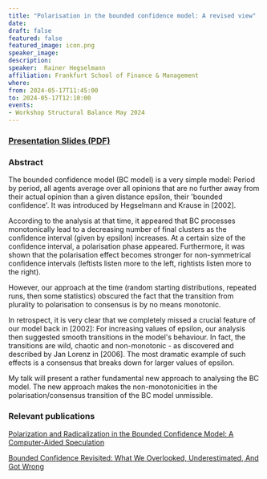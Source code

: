 ```yaml
---
title: "Polarisation in the bounded confidence model: A revised view"
date:
draft: false
featured: false
featured_image: icon.png
speaker_image:
description:
speaker:  Rainer Hegselmann 
affiliation: Frankfurt School of Finance & Management
where:
from: 2024-05-17T11:45:00
to: 2024-05-17T12:10:00
events:
- Workshop Structural Balance May 2024 
---
```


### [Presentation Slides (PDF)](Presentation_Hegselmann_MMM.pdf)

### Abstract

 

The bounded confidence model (BC model) is a very simple model: Period by period, all agents average over all opinions that are no further away from their actual opinion than a given distance epsilon, their 'bounded confidence'. It was introduced by Hegselmann and Krause in [2002].

According to the analysis at that time, it appeared that BC processes monotonically lead to a decreasing number of final clusters as the confidence interval (given by epsilon) increases. At a certain size of the confidence interval, a polarisation phase appeared. Furthermore, it was shown that the polarisation effect becomes stronger for non-symmetrical confidence intervals (leftists listen more to the left, rightists listen more to the right). 

However, our approach at the time (random starting distributions, repeated runs, then some statistics) obscured the fact that the transition from plurality to polarisation to consensus is by no means monotonic.

In retrospect, it is very clear that we completely missed a crucial feature of our model back in [2002]: For increasing values of epsilon, our analysis then suggested smooth transitions in the model's behaviour. In fact, the transitions are wild, chaotic and non-monotonic - as discovered and described by Jan Lorenz in [2006]. The most dramatic example of such effects is a consensus that breaks down for larger values of epsilon.

My talk will present a rather fundamental new approach to analysing the BC model. The new approach makes the non-monotonicities in the polarisation/consensus transition of the BC model unmissible.

### Relevant publications 

[Polarization and Radicalization in the Bounded Confidence Model: A Computer-Aided Speculation](Hegselmannpdf)



[Bounded Confidence Revisited: What We Overlooked, Underestimated, And Got Wrong](Hegselmann-Final.pdf)
